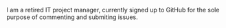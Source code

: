 I am a retired IT project manager, currently signed up to GitHub for the sole purpose of commenting and submiting issues.
